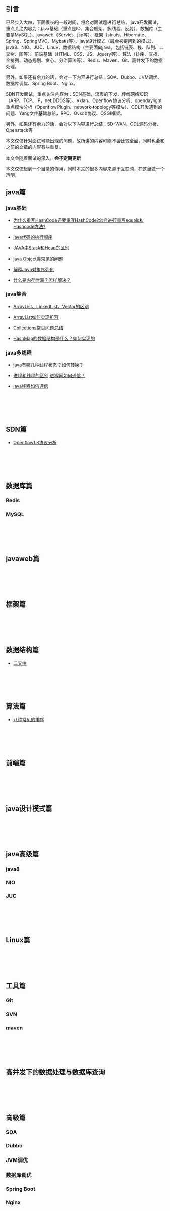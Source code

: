 
## 引言

已经步入大四，下面很长的一段时间，将会对面试题进行总结，
java开发面试，重点关注内容为：java基础（重点是IO、集合框架、多线程、反射），数据库（主要是MySQL）、javaweb（Servlet、jsp等）、框架（struts、Hibernate、Spring、SpringMVC、Mybatis等）、java设计模式（最会被提问到的模式）、java8、NIO、JUC、Linux、数据结构（主要面向java，包括链表、栈、队列、二叉树、图等）、前端基础（HTML、CSS、JS、Jquery等）、算法（排序、查找、全排列、动态规划、贪心、分治算法等）、Redis、Maven、Git、高并发下的数据处理。

另外，如果还有余力的话，会对一下内容进行总结：SOA、Dubbo、JVM调优、数据库调优、Spring Boot、Nginx。

SDN开发面试，重点关注内容为：SDN基础，流表的下发、传统网络知识（ARP、TCP、IP，net,DDOS等）、Vxlan、Openflow协议分析、opendaylight重点模块分析（OpenflowPlugin、network-topology等模块）、ODL开发遇到的问题、Yang文件基础总结，RPC、Ovsdb协议、OSGI框架。

另外，如果还有余力的话，会对以下内容进行总结：SD-WAN，ODL源码分析、Openstack等


本文仅仅针对面试可能出现的问题，故所讲的内容可能不会比较全面，同时也会和之前的文章的内容有些重复。

本文会随着面试的深入，**会不定期更新** 

本文仅仅起到一个目录的作用，同时本文的很多内容来源于互联网，在这里做一个声明。



## java篇

### java基础


+ [为什么重写HashCode还要重写HashCode?怎样进行重写equals和Hashcode方法?](http://www.bcoder.top/2017/02/19/%E6%80%8E%E6%A0%B7%E8%BF%9B%E8%A1%8C%E9%87%8D%E5%86%99equals%E5%92%8CHashcode%E6%96%B9%E6%B3%95/)



+ [java代码的执行顺序](http://www.bcoder.top/2017/05/25/java%E4%BB%A3%E7%A0%81%E7%9A%84%E6%89%A7%E8%A1%8C%E9%A1%BA%E5%BA%8F/)



+ [JAVA中Stack和Heap的区别](http://www.bcoder.top/2017/05/25/JAVA%E4%B8%ADStack%E5%92%8CHeap%E7%9A%84%E5%8C%BA%E5%88%AB/)



+ [java Object类常见的问题](http://www.bcoder.top/2017/05/22/java-Object%E7%B1%BB/)



+ [解释Java对象序列化](http://www.bcoder.top/2017/05/13/%E7%90%86%E8%A7%A3Java%E5%AF%B9%E8%B1%A1%E5%BA%8F%E5%88%97%E5%8C%96/)



+ [什么是内存泄漏？怎样解决？](http://www.bcoder.top/2017/03/22/JAVA%E5%86%85%E5%AD%98%E6%B3%84%E9%9C%B2%E5%88%86%E6%9E%90/)


### java集合



+ [ArrayList、LinkedList、Vector的区别](https://github.com/zlnnjit/interview/blob/master/java/%C2%96ArrayList%E3%80%81LinkedList%E3%80%81Vector%E7%9A%84%E5%8C%BA%E5%88%AB.md)




+ [ArrayList如何实现扩容](https://github.com/zlnnjit/interview/blob/master/java/ArrayList%E5%A6%82%E4%BD%95%E5%AE%9E%E7%8E%B0%E6%89%A9%E5%AE%B9.md)


+ [Collections常见问题总结](http://www.bcoder.top/2017/03/15/Collections%E5%B8%B8%E8%A7%81%E9%97%AE%E9%A2%98%E6%80%BB%E7%BB%93/)


+ [HashMap的数据结构是什么？如何实现的]()

### java多线程

+ [java有哪几种线程状态？如何转换？](https://github.com/zlnnjit/interview/blob/master/java/java%E6%9C%89%E5%93%AA%E5%87%A0%E7%A7%8D%E7%BA%BF%E7%A8%8B%E7%8A%B6%E6%80%81%EF%BC%9F%E5%A6%82%E4%BD%95%E8%BD%AC%E6%8D%A2%EF%BC%9F.md)


+ [进程和线程的区别,进程间如何通信？](https://github.com/zlnnjit/interview/blob/master/java/%E8%BF%9B%E7%A8%8B%E5%92%8C%E7%BA%BF%E7%A8%8B%E7%9A%84%E5%8C%BA%E5%88%AB%2C%E8%BF%9B%E7%A8%8B%E9%97%B4%E5%A6%82%E4%BD%95%E9%80%9A%E4%BF%A1%EF%BC%9F.md)



+ [java线程如何通信](https://github.com/zlnnjit/interview/blob/master/java/java%E7%BA%BF%E7%A8%8B%E5%A6%82%E4%BD%95%E9%80%9A%E4%BF%A1.md)



<br><br><br><br>
## SDN篇
+ [Openflow1.3协议分析](http://www.bcoder.top/2017/09/01/OpenFlow1-3%E6%80%BB%E7%BB%93/)


<br><br><br><br>
## 数据库篇
### Redis
### MySQL



<br><br><br><br>
## javaweb篇



<br><br><br><br>
## 框架篇


<br><br><br><br>
## 数据结构篇



+ [二叉树](http://www.bcoder.top/2017/08/12/%C2%96%E6%95%B0%E6%8D%AE%E7%BB%93%E6%9E%84%E4%B8%8E%E7%AE%97%E6%B3%95%E4%B9%8B%E4%BA%8C%E5%8F%89%E6%A0%91/)





<br><br><br><br>
## 算法篇



+ [八种常见的排序](http://www.bcoder.top/2017/08/06/%E6%95%B0%E6%8D%AE%E7%BB%93%E6%9E%84%E4%B8%8E%E7%AE%97%E6%B3%95%E4%B9%8B%E6%8E%92%E5%BA%8F/)

<br><br><br><br>
## 前端篇


<br><br><br><br>
## java设计模式篇




<br><br><br><br>
## java高级篇 

### java8

### NIO

### JUC

<br><br><br><br>
## Linux篇





<br><br><br><br>
## 工具篇

### Git

### SVN

### maven
<br><br><br><br>
## 高并发下的数据处理与数据库查询
<br><br><br><br>
## 高級篇

### SOA

### Dubbo

### JVM调优

### 数据库调优


### Spring Boot


### Nginx

